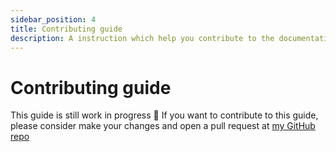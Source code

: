 ```yaml
---
sidebar_position: 4
title: Contributing guide
description: A instruction which help you contribute to the documentation
---
```


# Contributing guide

This guide is still work in progress 🥰 If you want to contribute to this guide, please consider make your changes and open a pull request at [my GitHub repo](https://github.com/Kiri-Discord/kiri-docs)